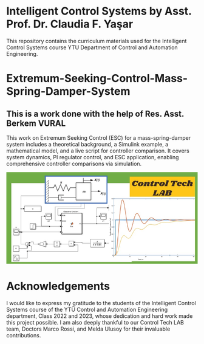 # Intelligent Control Systems by Asst. Prof. Dr. Claudia F. Yaşar

This repository contains the curriculum materials used for the Intelligent Control Systems course YTU Department of Control and Automation Engineering.

# Extremum-Seeking-Control-Mass-Spring-Damper-System
## This is a work done with the help of Res. Asst. Berkem VURAL
This work on Extremum Seeking Control (ESC) for a mass-spring-damper system includes a theoretical background, a Simulink example, a mathematical model, and a live script for controller comparison. It covers system dynamics, PI regulator control, and ESC application, enabling comprehensive controller comparisons via simulation.

<img src="ESC.jpg" width="900">

# Acknowledgements
I would like to express my gratitude to the students of the Intelligent Control Systems course of the YTÜ Control and Automation Engineering department, Class 2022 and 2023, whose dedication and hard work made this project possible. I am also deeply thankful to our Control Tech LAB team, Doctors Marco Rossi, and Melda Ulusoy for their invaluable contributions.
